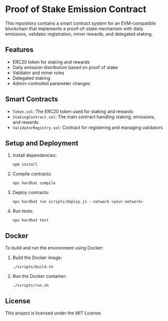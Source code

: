 
# Proof of Stake Emission Contract

This repository contains a smart contract system for an EVM-compatible blockchain that implements a proof-of-stake mechanism with daily emissions, validator registration, miner rewards, and delegated staking.

## Features

- ERC20 token for staking and rewards
- Daily emission distribution based on proof of stake
- Validator and miner roles
- Delegated staking
- Admin-controlled parameter changes

## Smart Contracts

- `Token.sol`: The ERC20 token used for staking and rewards
- `StakingContract.sol`: The main contract handling staking, emissions, and rewards
- `ValidatorRegistry.sol`: Contract for registering and managing validators

## Setup and Deployment

1. Install dependencies:
   ```
   npm install
   ```

2. Compile contracts:
   ```
   npx hardhat compile
   ```

3. Deploy contracts:
   ```
   npx hardhat run scripts/deploy.js --network <your-network>
   ```

4. Run tests:
   ```
   npx hardhat test
   ```

## Docker

To build and run the environment using Docker:

1. Build the Docker image:
   ```
   ./scripts/build.sh
   ```

2. Run the Docker container:
   ```
   ./scripts/run.sh
   ```

## License

This project is licensed under the MIT License.
